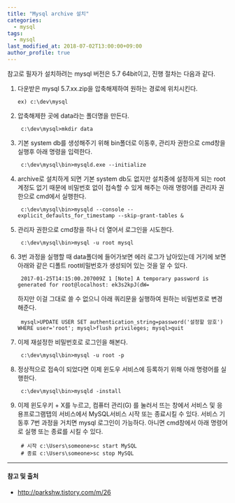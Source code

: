 ```yaml
---
title: "Mysql archive 설치"
categories: 
  - mysql
tags:
  - mysql
last_modified_at: 2018-07-02T13:00:00+09:00
author_profile: true
---
```



참고로 필자가 설치하려는 mysql 버전은 5.7 64bit이고, 진행 절차는 다음과 같다.



1. 다운받은 mysql 5.7.xx.zip을 압축해제하여 원하는 경로에 위치시킨다. 

       ex) c:\dev\mysql

2. 압축해제한 곳에 data라는 폴더명을 만든다. 

        c:\dev\mysql>mkdir data 


3. 기본 system db를 생성해주기 위해 bin폴더로 이동후, 관리자 권한으로 cmd창을 실행후 아래 명령을 입력한다.

        c:\dev\mysql\bin>mysqld.exe --initialize 


4. archive로 설치하게 되면 기본 system db도 없지만 설치중에 설정하게 되는 root계정도 없기 때문에 비밀번호 없이 접속할 수 있게 해주는 아래 명령어를 관리자 권한으로 cmd에서 실행한다.

        c:\dev\mysql\bin>mysqld --console --explicit_defaults_for_timestamp --skip-grant-tables &


5. 관리자 권한으로 cmd창을 하나 더 열어서 로그인을 시도한다.

        c:\dev\mysql\bin>mysql -u root mysql 


6. 3번 과정을 실행할 때 data폴더에 들어가보면 에러 로그가 남아있는데 거기에 보면 아래와 같은 디폴트 root비밀번호가 생성되어 있는 것을 알 수 있다. 

        2017-01-25T14:15:00.207009Z 1 [Note] A temporary password is generated for root@localhost: ek3s2kpJ(dW=


    하지만 이걸 그대로 쓸 수 없으니 아래 쿼리문을 실행하여 원하는 비밀번호로 변경해준다.

        mysql>UPDATE USER SET authentication_string=password('설정할 암호') WHERE user='root'; mysql>flush privileges; mysql>quit 


7. 이제 재설정한 비밀번호로 로그인을 해본다.

        c:\dev\mysql\bin>mysql -u root -p 

8. 정상적으로 접속이 되었다면 이제 윈도우 서비스에 등록하기 위해 아래 명령어를 실행한다.
   
        c:\dev\mysql\bin>mysqld -install 

9. 이제 윈도우키 + X를 누르고, 컴퓨터 관리(G) 를 눌러서 뜨는 창에서 서비스 및 응용프로그램탭의 서비스에서 MySQL서비스 시작 또는 종료시킬 수 있다. 서비스 기동후 7번 과정을 거치면 mysql 로그인이 가능하다. 아니면 cmd창에서 아래 명령어로 실행 또는 종료를 시킬 수 있다.


        # 시작 c:\Users\someone>sc start MySQL 
        # 종료 c:\Users\someone>sc stop MySQL


---
#### 참고 및 출처

- http://parkshw.tistory.com/m/26